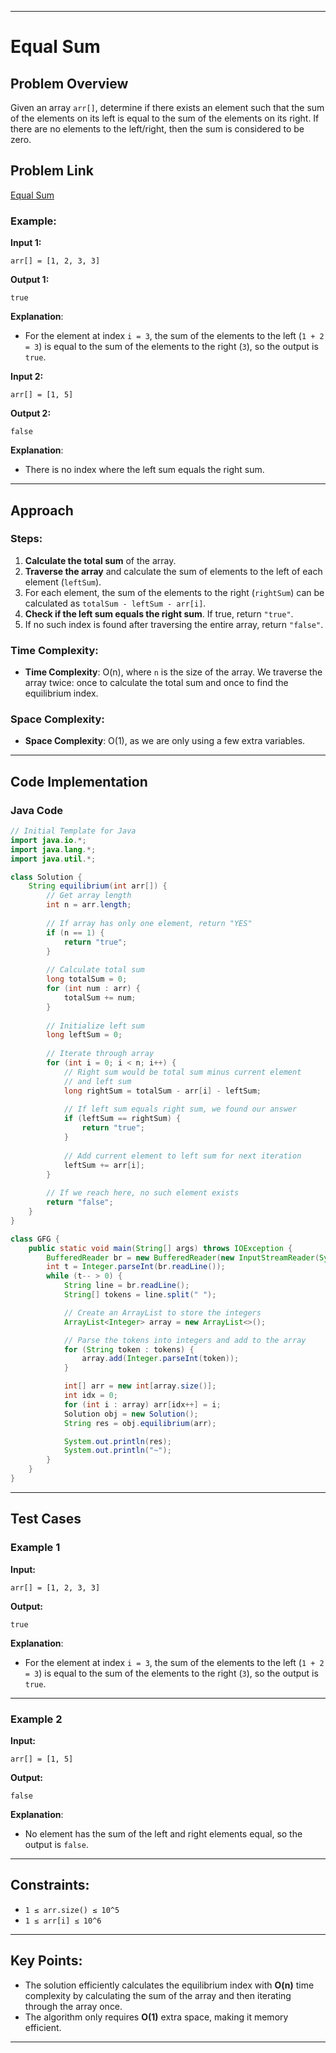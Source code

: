

---

# Equal Sum

## Problem Overview

Given an array `arr[]`, determine if there exists an element such that the sum of the elements on its left is equal to the sum of the elements on its right. If there are no elements to the left/right, then the sum is considered to be zero.

## Problem Link
[Equal Sum](https://www.geeksforgeeks.org/problems/equal-sum0810/1)

### Example:

**Input 1:**
```
arr[] = [1, 2, 3, 3]
```
**Output 1:**
```
true
```
**Explanation**: 
- For the element at index `i = 3`, the sum of the elements to the left (`1 + 2 = 3`) is equal to the sum of the elements to the right (`3`), so the output is `true`.

**Input 2:**
```
arr[] = [1, 5]
```
**Output 2:**
```
false
```
**Explanation**: 
- There is no index where the left sum equals the right sum.

---

## Approach

### Steps:
1. **Calculate the total sum** of the array.
2. **Traverse the array** and calculate the sum of elements to the left of each element (`leftSum`).
3. For each element, the sum of the elements to the right (`rightSum`) can be calculated as `totalSum - leftSum - arr[i]`.
4. **Check if the left sum equals the right sum**. If true, return `"true"`.
5. If no such index is found after traversing the entire array, return `"false"`.

### Time Complexity:
- **Time Complexity**: O(n), where `n` is the size of the array. We traverse the array twice: once to calculate the total sum and once to find the equilibrium index.
  
### Space Complexity:
- **Space Complexity**: O(1), as we are only using a few extra variables.

---

## Code Implementation

### Java Code

```java
// Initial Template for Java
import java.io.*;
import java.lang.*;
import java.util.*;

class Solution {
    String equilibrium(int arr[]) {
        // Get array length
        int n = arr.length;
        
        // If array has only one element, return "YES"
        if (n == 1) {
            return "true";
        }
        
        // Calculate total sum
        long totalSum = 0;
        for (int num : arr) {
            totalSum += num;
        }
        
        // Initialize left sum
        long leftSum = 0;
        
        // Iterate through array
        for (int i = 0; i < n; i++) {
            // Right sum would be total sum minus current element
            // and left sum
            long rightSum = totalSum - arr[i] - leftSum;
            
            // If left sum equals right sum, we found our answer
            if (leftSum == rightSum) {
                return "true";
            }
            
            // Add current element to left sum for next iteration
            leftSum += arr[i];
        }
        
        // If we reach here, no such element exists
        return "false";
    }
}

class GFG {
    public static void main(String[] args) throws IOException {
        BufferedReader br = new BufferedReader(new InputStreamReader(System.in));
        int t = Integer.parseInt(br.readLine());
        while (t-- > 0) {
            String line = br.readLine();
            String[] tokens = line.split(" ");

            // Create an ArrayList to store the integers
            ArrayList<Integer> array = new ArrayList<>();

            // Parse the tokens into integers and add to the array
            for (String token : tokens) {
                array.add(Integer.parseInt(token));
            }

            int[] arr = new int[array.size()];
            int idx = 0;
            for (int i : array) arr[idx++] = i;
            Solution obj = new Solution();
            String res = obj.equilibrium(arr);

            System.out.println(res);
            System.out.println("~");
        }
    }
}
```

---

## Test Cases

### Example 1
**Input:**
```
arr[] = [1, 2, 3, 3]
```

**Output:**
```
true
```
**Explanation**: 
- For the element at index `i = 3`, the sum of the elements to the left (`1 + 2 = 3`) is equal to the sum of the elements to the right (`3`), so the output is `true`.

---

### Example 2
**Input:**
```
arr[] = [1, 5]
```

**Output:**
```
false
```
**Explanation**: 
- No element has the sum of the left and right elements equal, so the output is `false`.

---

## Constraints:
- `1 ≤ arr.size() ≤ 10^5`
- `1 ≤ arr[i] ≤ 10^6`

---

## Key Points:
- The solution efficiently calculates the equilibrium index with **O(n)** time complexity by calculating the sum of the array and then iterating through the array once.
- The algorithm only requires **O(1)** extra space, making it memory efficient.

---
